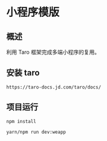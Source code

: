# 小程序模版

## 概述

利用 Taro 框架完成多端小程序的复用。

## 安装 taro

```
https://taro-docs.jd.com/taro/docs/
```

## 项目运行

```
npm install

yarn/npm run dev:weapp
```
